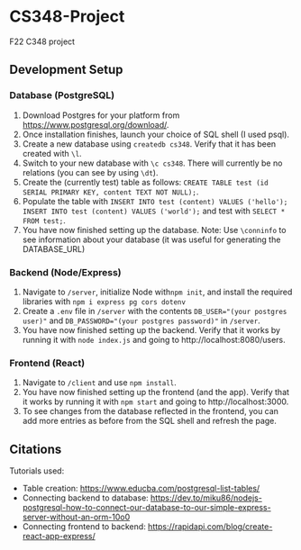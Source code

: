 # CS348-Project
F22 C348 project

## Development Setup
### Database (PostgreSQL)
1. Download Postgres for your platform from https://www.postgresql.org/download/. 
2. Once installation finishes, launch your choice of SQL shell (I used psql). 
3. Create a new database using `createdb cs348`. Verify that it has been created with `\l`.
4. Switch to your new database with `\c cs348`. There will currently be no relations (you can see by using `\dt`).
5. Create the (currently test) table as follows: `CREATE TABLE test (id SERIAL PRIMARY KEY, content TEXT NOT NULL);`.
6. Populate the table with `INSERT INTO test (content) VALUES ('hello');` `INSERT INTO test (content) VALUES ('world');` and test with `SELECT * FROM test;`.
7. You have now finished setting up the database. 
Note: Use `\conninfo` to see information about your database (it was useful for generating the DATABASE_URL)

### Backend (Node/Express)
1. Navigate to `/server`, initialize Node with`npm init`, and install the required libraries with `npm i express pg cors dotenv`
2. Create a `.env` file in `/server` with the contents `DB_USER="(your postgres user)"` and `DB_PASSWORD="(your postgres password)"` in `/server`.
3. You have now finished setting up the backend. Verify that it works by running it with `node index.js` and going to http://localhost:8080/users.

### Frontend (React)
1. Navigate to `/client` and use `npm install`.
2. You have now finished setting up the frontend (and the app). Verify that it works by running it with `npm start` and going to http://localhost:3000.
3. To see changes from the database reflected in the frontend, you can add more entries as before from the SQL shell and refresh the page.

## Citations
Tutorials used:
* Table creation: https://www.educba.com/postgresql-list-tables/
* Connecting backend to database: https://dev.to/miku86/nodejs-postgresql-how-to-connect-our-database-to-our-simple-express-server-without-an-orm-10o0
* Connecting frontend to backend: https://rapidapi.com/blog/create-react-app-express/
